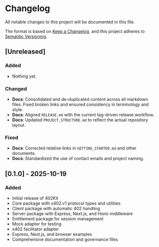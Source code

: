 # Changelog

All notable changes to this project will be documented in this file.

The format is based on [Keep a Changelog](https://keepachangelog.com/en/1.0.0/),
and this project adheres to [Semantic Versioning](https://semver.org/spec/v2.0.0.html).

## [Unreleased]

### Added

- Nothing yet.

### Changed

- **Docs**: Consolidated and de-duplicated content across all markdown files. Fixed broken links and ensured consistency in terminology and style.
- **Docs**: Aligned `RELEASE.md` with the current tag-driven release workflow.
- **Docs**: Updated `PROJECT_STRUCTURE.md` to reflect the actual repository layout.

### Fixed

- **Docs**: Corrected relative links in `GETTING_STARTED.md` and other documents.
- **Docs**: Standardized the use of contact emails and project naming.

## [0.1.0] - 2025-10-19

### Added

- Initial release of 402Kit
- Core package with x402.v1 protocol types and utilities
- Client package with automatic 402 handling
- Server package with Express, Next.js, and Hono middleware
- Entitlement package for session management
- Mock adapter for testing
- x402 facilitator adapter
- Express, Next.js, and browser examples
- Comprehensive documentation and governance files
